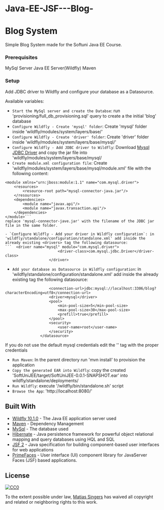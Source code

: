 # Java-EE-JSF---Blog-


# Blog System

Simple Blog System made for the Softuni Java EE Course.

### Prerequisites

MySql Server
Java EE Server(Wildfly)
Maven

### Setup

Add JDBC driver to Wildfly and configure your database as a Datasource.

Available variables:

- `Start the MySql server and create the Databse`: run 'provisioning/full_db_provisioning.sql' query to create a the initial 'blog' database
- `Configure Wildfly - Create 'mysql' folder`: Create 'mysql' folder inside 'wildfly/modules/system/layers/base/'
- `Configure Wildfly - Create 'driver' folder`: Create 'driver' folder inside 'wildfly/modules/system/layers/base/mysql/'
- `Configure Wildfly - Add JDBC driver to Wildfly`: Download [Mysql JDBC Driver](https://dev.mysql.com/downloads/connector/j) and copy the jar file into 'wildfly/modules/system/layers/base/mysql/
- `Create module.xml configuration file`: Create 'wildfly/modules/system/layers/base/mysql/module.xml' file with the following content:
```<?xml version="1.0" encoding="UTF-8"?>
<module xmlns="urn:jboss:module:1.1" name="com.mysql.driver">
	<resources>
		<resource-root path="mysql-connector-java.jar"/>
	</resources>
	<dependencies>
		<module name="javax.api"/>
		<module name="javax.transaction.api"/>
	</dependencies>
</module>```
replace 'mysql-connector-jave.jar' with the filename of the JDBC jar file in the same folder.

- `Configure Wildfly - Add your driver in Wildfly configuration`: in 'wildfly/standalone/configuration/standalone.xml' add inside the already existing <drivers> tag the following datasource:
```  <driver name="mysql" module="com.mysql.driver">
                        <driver-class>com.mysql.jdbc.Driver</driver-class>
                    </driver>
```

- `Add your database as Datasource in Wildfly configuration`: in 'wildfly/standalone/configuration/standalone.xml' add inside the already existing <datasources> tag the following datasource:
```<datasource jta="true" jndi-name="java:/SoftUniDS" pool-name="SoftUniDS" enabled="true" use-java-context="true">
                    <connection-url>jdbc:mysql://localhost:3306/blog?characterEncoding=utf8</connection-url>
                    <driver>mysql</driver>
                    <pool>
                        <min-pool-size>5</min-pool-size>
                        <max-pool-size>30</max-pool-size>
                        <prefill>true</prefill>
                    </pool>
                    <security>
                        <user-name>root</user-name>
                    </security>
                </datasource>
```
If you do not use the default mysql credentials edit the '<security>' tag with the proper credentials

- `Run Maven`: In the parent directory run 'mvn install' to provision the application
- `Copy the generated EAR into Wildfly`: copy the created 'SoftUniJEE/target/SoftUniJEE-0.0.1-SNAPSHOT.ear' into wildfly/standalone/deployments/
- `Run Wildfly`: execute '/wildfly/bin/standalone.sh' script
- `Browse the App`: 'http://localhost:8080/' 



## Built With

* [Wildfly 10.1.0](http://wildfly.org/downloads/) - The Java EE application server used
* [Maven](https://maven.apache.org/) - Dependency Management
* [MySql](https://www.mysql.com/) - The database used
* [Hibernate](http://hibernate.org/) - Java persistence framework for powerful object relational mapping and query databases using HQL and SQL
* [JSF 2](https://en.wikipedia.org/wiki/JavaServer_Faces) - Java specification for building component-based user interfaces for web applications
* [PrimeFaces](http://www.primefaces.org/) - User interface (UI) component library for JavaServer Faces (JSF) based applications.

## License

[![CC0](https://licensebuttons.net/p/zero/1.0/88x31.png)](http://creativecommons.org/publicdomain/zero/1.0/)

To the extent possible under law, [Matias Singers](http://mts.io) has waived all copyright and related or neighboring rights to this work.


